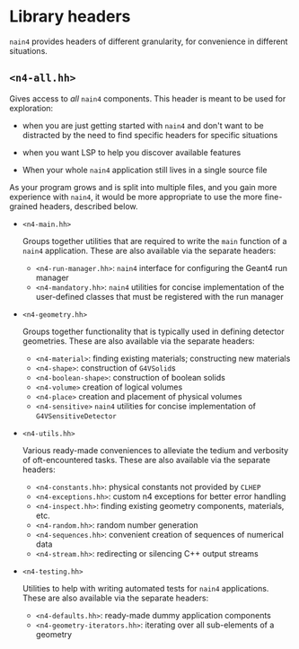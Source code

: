 # Library headers

`nain4` provides headers of different granularity, for convenience in different situations.

## `<n4-all.hh>`

Gives access to *all* `nain4` components. This header is meant to be used for exploration:

+ when you are just getting started with `nain4` and don't want to be distracted by the need to find specific headers for specific situations

+ when you want LSP to help you discover available features

+ When your whole `nain4` application still lives in a single source file

As your program grows and is split into multiple files, and you gain more experience with `nain4`, it would be more appropriate to use the more fine-grained headers, described below.

+ `<n4-main.hh>`

   Groups together utilities that are required to write the `main` function of a `nain4` application. These are also available via the separate headers:
   + `<n4-run-manager.hh>`: `nain4` interface for configuring the Geant4 run manager
   + `<n4-mandatory.hh>`: `nain4` utilities for concise implementation of the user-defined classes that must be registered with the run manager

+ `<n4-geometry.hh>`

  Groups together functionality that is typically used in defining detector geometries. These are also available via the separate headers:
  + `<n4-material>`: finding existing materials; constructing new materials
  + `<n4-shape>`: construction of `G4VSolid`s
  + `<n4-boolean-shape>`: construction of boolean solids
  + `<n4-volume>` creation of logical volumes
  + `<n4-place>` creation and placement of physical volumes
  + `<n4-sensitive>` `nain4` utilities for concise implementation of `G4VSensitiveDetector`

+ `<n4-utils.hh>`

  Various ready-made conveniences to alleviate the tedium and verbosity of oft-encountered tasks.  These are also available via the separate headers:
  + `<n4-constants.hh>`: physical constants not provided by `CLHEP`
  + `<n4-exceptions.hh>`: custom n4 exceptions for better error handling
  + `<n4-inspect.hh>`: finding existing geometry components, materials, etc.
  + `<n4-random.hh>`: random number generation
  + `<n4-sequences.hh>`: convenient creation of sequences of numerical data
  + `<n4-stream.hh>`: redirecting or silencing C++ output streams

+ `<n4-testing.hh>`

  Utilities to help with writing automated tests for `nain4` applications. These are also available via the separate headers:
  + `<n4-defaults.hh>`: ready-made dummy application components
  + `<n4-geometry-iterators.hh>`: iterating over all sub-elements of a geometry

